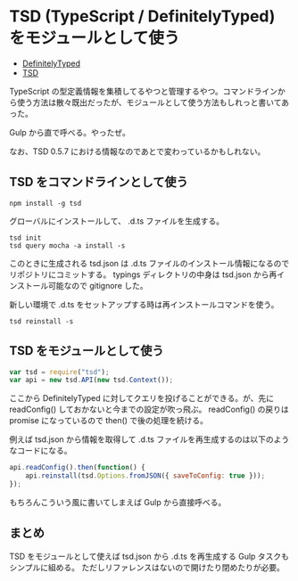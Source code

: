 # TSD (TypeScript / DefinitelyTyped) をモジュールとして使う

* [DefinitelyTyped](https://github.com/borisyankov/DefinitelyTyped)
* [TSD](https://github.com/DefinitelyTyped/tsd)

TypeScript の型定義情報を集積してるやつと管理するやつ。コマンドラインから使う方法は散々既出だったが、モジュールとして使う方法もしれっと書いてあった。

Gulp から直で呼べる。やったぜ。

なお、TSD 0.5.7 における情報なのであとで変わっているかもしれない。

## TSD をコマンドラインとして使う

```
npm install -g tsd
```

グローバルにインストールして、 .d.ts ファイルを生成する。

```
tsd init
tsd query mocha -a install -s
```

このときに生成される tsd.json は .d.ts ファイルのインストール情報になるのでリポジトリにコミットする。
typings ディレクトリの中身は tsd.json から再インストール可能なので gitignore した。

新しい環境で .d.ts をセットアップする時は再インストールコマンドを使う。

```
tsd reinstall -s
```

## TSD をモジュールとして使う

```javascript
var tsd = require("tsd");
var api = new tsd.API(new tsd.Context());
```

ここから DefinitelyTyped に対してクエリを投げることができる。が、先に readConfig() しておかないと今までの設定が吹っ飛ぶ。
readConfig() の戻りは promise になっているので then() で後の処理を続ける。

例えば tsd.json から情報を取得して .d.ts ファイルを再生成するのは以下のようなコードになる。

```javascript
api.readConfig().then(function() {
    api.reinstall(tsd.Options.fromJSON({ saveToConfig: true }));
});
```

もちろんこういう風に書いてしまえば Gulp から直接呼べる。

## まとめ

TSD をモジュールとして使えば tsd.json から .d.ts を再生成する Gulp タスクもシンプルに組める。
ただしリファレンスはないので開けたり閉めたりが必要。

